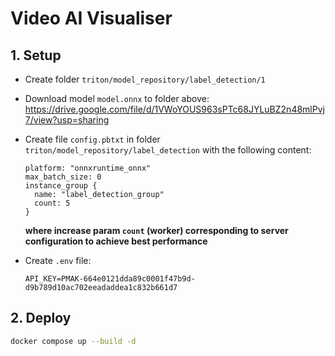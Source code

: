 # Video AI Visualiser

## 1. Setup

- Create folder `triton/model_repository/label_detection/1`

- Download model `model.onnx` to folder above: https://drive.google.com/file/d/1VWoYOUS963sPTc68JYLuBZ2n48mlPvj7/view?usp=sharing

- Create file `config.pbtxt` in folder `triton/model_repository/label_detection` with the following content:

  ```text
  platform: "onnxruntime_onnx"
  max_batch_size: 0
  instance_group {
    name: "label_detection_group"
    count: 5
  }
  ```
  **where increase param `count` (worker) corresponding to server configuration to achieve best performance**

- Create `.env` file:

  ```text
  API_KEY=PMAK-664e0121dda89c0001f47b9d-d9b789d10ac702eeadaddea1c832b661d7
  ```

## 2. Deploy

```bash
docker compose up --build -d
```
